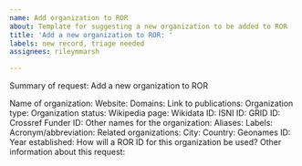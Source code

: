 ```yaml
---
name: Add organization to ROR
about: Template for suggesting a new organization to be added to ROR
title: 'Add a new organization to ROR: '
labels: new record, triage needed
assignees: rileymmarsh

---
```


Summary of request: Add a new organization to ROR

Name of organization:
Website: 
Domains:
Link to publications: 
Organization type: 
Organization status:
Wikipedia page:
Wikidata ID:
ISNI ID:
GRID ID:
Crossref Funder ID:
Other names for the organization:
Aliases:
Labels:
Acronym/abbreviation:
Related organizations: 
City: 
Country:
Geonames ID: 
Year established:
How will a ROR ID for this organization be used? 
Other information about this request:
